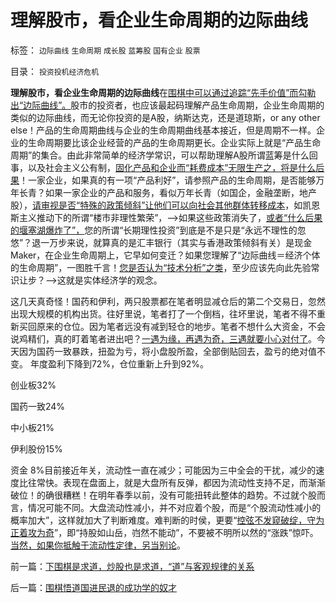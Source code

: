# 理解股市，看企业生命周期的边际曲线

标签： `边际曲线` `生命周期` `成长股` `蓝筹股` `国有企业` `股票` 

目录： `投资投机经济危机`

**理解股市，看企业生命周期的边际曲线**在[围棋中可以通过追踪“先手价值”而勾勒出“边际曲线”。](../../../2013/11/2/围棋悟道经济学的金钥匙，熟悉边际的曲线.md)股市的投资者，也应该最起码理解产品生命周期，企业生命周期的类似的边际曲线，而无论你投资的是A股，纳斯达克，还是道琼斯，or
any other
else！产品的生命周期曲线与企业的生命周期曲线基本接近，但是周期不一样。企业的生命周期要比该企业经营的产品的生命周期更长。企业实际上就是“产品生命周期”的集合。由此非常简单的经济学常识，可以帮助理解A股所谓蓝筹是什么回事，以及社会主义公有制，[固化产品和企业而“耗费成本”无限生产之，将是什么后果](../../../2009/12/28/追赶美国，或让中国越来越落后.md)！一家企业，如果真的有一项“产品利好”，请参照产品的生命周期，是否能够万年长青？如果一家企业的产品和服务，看似万年长青（如国企，金融垄断，地产股），[请审视是否“特殊的政策倾斜”让他们可以向社会其他群体转移成本](../../../2007/9/19/银行地产在股市里是一根草上的蚱猛.md)，如凯恩斯主义推动下的所谓“楼市非理性繁荣”，——>如果这些政策消失了，[或者“什么后果的堰塞湖爆炸了”，](../../../2013/4/10/“得过且过，那管日后洪水滔天”是中国社会的共识；.md)您的所谓“长期理性投资”到底是不是只是“永远不理性的忽悠”？退一万步来说，就算真的是汇丰银行（其实与香港政策倾斜有关）是现金Maker，在企业生命周期上，它早如何变迁？如果您理解了“边际曲线＝经济个体的生命周期”，一图胜千言！[您是否认为“技术分析”之类](../../../2012/1/7/“选择命运盒子的技术”和“打破命运盒子的科学”.md)，至少应该先向此先验常识让步？——>这就是实体经济学的观念。[](http://photo.blog.sina.com.cn/showpic.html#blogid=5563a64d0102eetf&url=http://album.sina.com.cn/pic/001yX18Ngy6DXGtJ9ppb3)



这几天真奇怪！国药和伊利，两只股票都在笔者明显减仓后的第二个交易日，忽然出现大规模的机构出货。往好里说，笔者打了一个倒档，往坏里说，笔者不得不重新买回原来的仓位。因为笔者远没有减到轻仓的地步。笔者不想什么大资金，不会说鸡精们，真的盯着笔者进出吧？[一遇为缘，再遇为奇，三遇就要小心对付了](../../../2013/10/31/从伊利股市重挫，深入理解A股的投资规律，机构化和散户市，及诚信缺失.md)。今天因为国药一致暴跌，扭盈为亏，将小盘股所盈，全部倒贴回去，盈亏的绝对值不变。
年度盈利下降到72%，仓位重新上升到92%。

创业板32%

国药一致24%

中小板21%

伊利股份15%

资金 8%目前接近年关，流动性一直在减少；可能因为三中全会的干扰，减少的速度比往常快。表现在盘面上，就是大盘所有反弹，都因为流动性支持不足，而渐渐破位！的确很糟糕！在明年春季以前，没有可能扭转此整体的趋势。不过就个股而言，情况可能不同。大盘流动性减小，并不对应着个股，而是“个股流动性减小的概率加大”，这样就加大了判断难度。难判断的时侯，更要“[控弦不发窥破绽，守为正着攻为奇](../../../2013/10/20/围棋打劫中的经济学，及战略，及战术.md)”，即“持股如山岳，岿然不能动”，不要被不明所以然的“涨跌”惊吓。[当然，如果你抵触于流动性定律，另当别论](../../../2013/10/31/“流动性守恒”即流动性定律的“微分，snapshot”和股市的测不准.md)。

前一篇：[下围棋是求道，炒股也是求道，“道”与客观规律的关系](../../../2013/11/4/下围棋是求道，炒股也是求道，“道”与客观规律的关系.md)

后一篇：[围棋悟道国进民退的成功学的奴才](../../../2013/11/5/围棋悟道国进民退的成功学的奴才.md)